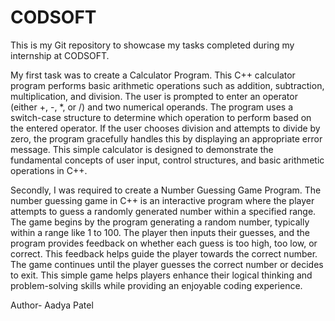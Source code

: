# CODSOFT
This is my Git repository to showcase my tasks completed during my internship at CODSOFT. 
<br>

My first task was to create a Calculator Program. This C++ calculator program performs basic arithmetic operations such as addition, subtraction, multiplication, and division. The user is prompted to enter an operator (either +, -, *, or /) and two numerical operands. The program uses a switch-case structure to determine which operation to perform based on the entered operator. If the user chooses division and attempts to divide by zero, the program gracefully handles this by displaying an appropriate error message. This simple calculator is designed to demonstrate the fundamental concepts of user input, control structures, and basic arithmetic operations in C++.

Secondly, I was required to create a Number Guessing Game Program. The number guessing game in C++ is an interactive program where the player attempts to guess a randomly generated number within a specified range. The game begins by the program generating a random number, typically within a range like 1 to 100. The player then inputs their guesses, and the program provides feedback on whether each guess is too high, too low, or correct. This feedback helps guide the player towards the correct number. The game continues until the player guesses the correct number or decides to exit. This simple game helps players enhance their logical thinking and problem-solving skills while providing an enjoyable coding experience.


Author- Aadya Patel 
